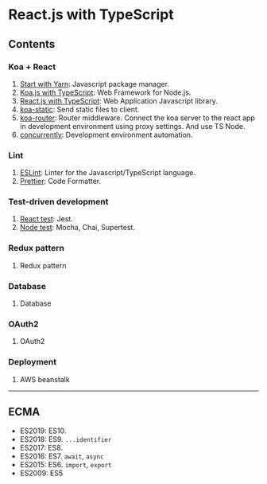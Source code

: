 # React.js with TypeScript

## Contents

### Koa + React

1. [Start with Yarn](docs/001.start.md): Javascript package manager.
1. [Koa.js with TypeScript](docs/002.koa.md): Web Framework for Node.js.
1. [React.js with TypeScript](docs/003.react.md): Web Application Javascript library.
1. [koa-static](docs/004.koa-static.md): Send static files to client.
1. [koa-router](docs/005.koa-router.md): Router middleware. Connect the koa server to the react app in development environment using proxy settings. And use TS Node.
1. [concurrently](docs/006.concurrently.md): Development environment automation.

### Lint

1. [ESLint](docs/007.eslint.md): Linter for the Javascript/TypeScript language.
1. [Prettier](docs/008.prettier.md): Code Formatter.

### Test-driven development

1. [React test](docs/009.react-test.md): Jest.
2. [Node test](docs/010.node-test.md): Mocha, Chai, Supertest.

### Redux pattern

1. Redux pattern

### Database

1. Database

### OAuth2

1. OAuth2

### Deployment

1. AWS beanstalk

---

## ECMA

- ES2019: ES10.
- ES2018: ES9. `...identifier`
- ES2017: ES8.
- ES2016: ES7. `await`, `async`
- ES2015: ES6. `import`, `export`
- ES2009: ES5
